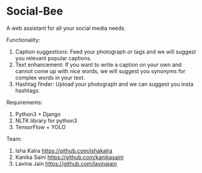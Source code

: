 # Social-Bee

A web assistant for all your social media needs. 

Functionality: 

1. Caption suggestions: Feed your photograph or tags and we will suggest you relevant popular captions.
2. Text enhancement: If you want to write a caption on your own and cannot come up with nice words, we will suggest you synonyms for complex words in your text. 
3. Hashtag finder: Upload your photograph and we can suggest you insta hashtags. 

Requirements: 

1. Python3 + Django 
2. NLTK library for python3 
3. TensorFlow + YOLO

Team:

1. Isha Kalra <https://github.com/ishakalra>
2. Kanika Saini <https://github.com/kanikasaini>
3. Lavina Jain <https://github.com/lavinajain>
